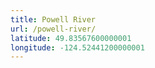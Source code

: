 ```yaml
---
title: Powell River
url: /powell-river/
latitude: 49.83567600000001
longitude: -124.52441200000001
---
```

